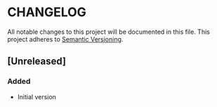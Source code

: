 # CHANGELOG
All notable changes to this project will be documented in this file.
This project adheres to [Semantic Versioning](http://semver.org/).

## [Unreleased]
### Added
- Initial version
